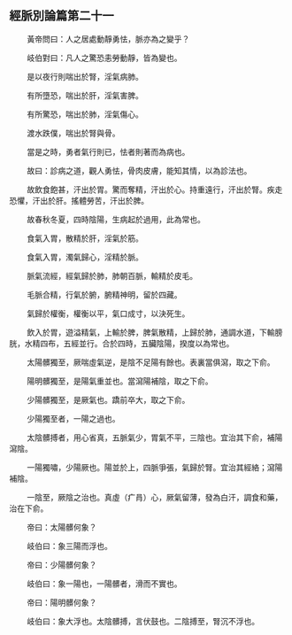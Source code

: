 ## 經脈別論篇第二十一

<p>&emsp;&emsp;
黃帝問曰：人之居處動靜勇怯，脈亦為之變乎？
</p>
<p>&emsp;&emsp;
岐伯對曰：凡人之驚恐恚勞動靜，皆為變也。
</p>
<p>&emsp;&emsp;
是以夜行則喘出於腎，淫氣病肺。
</p>
<p>&emsp;&emsp;
有所墮恐，喘出於肝，淫氣害脾。
</p>
<p>&emsp;&emsp;
有所驚恐，喘出於肺，淫氣傷心。
</p>
<p>&emsp;&emsp;
渡水跌僕，喘出於腎與骨。
</p>
<p>&emsp;&emsp;
當是之時，勇者氣行則已，怯者則著而為病也。
</p>
<p>&emsp;&emsp;
故曰：診病之道，觀人勇怯，骨肉皮膚，能知其情，以為診法也。
</p>
<p>&emsp;&emsp;
故飲食飽甚，汗出於胃。驚而奪精，汗出於心。持重遠行，汗出於腎。疾走恐懼，汗出於肝。搖體勞苦，汗出於脾。
</p>
<p>&emsp;&emsp;
故春秋冬夏，四時陰陽，生病起於過用，此為常也。
</p>
<p>&emsp;&emsp;
食氣入胃，散精於肝，淫氣於筋。
</p>
<p>&emsp;&emsp;
食氣入胃，濁氣歸心，淫精於脈。
</p>
<p>&emsp;&emsp;
脈氣流經，經氣歸於肺，肺朝百脈，輸精於皮毛。
</p>
<p>&emsp;&emsp;
毛脈合精，行氣於腑，腑精神明，留於四藏。
</p>
<p>&emsp;&emsp;
氣歸於權衡，權衡以平，氣口成寸，以決死生。
</p>
<p>&emsp;&emsp;
飲入於胃，遊溢精氣，上輸於脾，脾氣散精，上歸於肺，通調水道，下輸膀胱，水精四布，五經並行。合於四時，五臟陰陽，揆度以為常也。
</p>
<p>&emsp;&emsp;
太陽髒獨至，厥喘虛氣逆，是陰不足陽有餘也。表裏當俱瀉，取之下俞。
</p>
<p>&emsp;&emsp;
陽明髒獨至，是陽氣重並也。當瀉陽補陰，取之下俞。
</p>
<p>&emsp;&emsp;
少陽髒獨至，是厥氣也。蹻前卒大，取之下俞。
</p>
<p>&emsp;&emsp;
少陽獨至者，一陽之過也。
</p>
<p>&emsp;&emsp;
太陰髒搏者，用心省真，五脈氣少，胃氣不平，三陰也。宜治其下俞，補陽瀉陰。
</p>
<p>&emsp;&emsp;
一陽獨嘯，少陽厥也。陽並於上，四脈爭張，氣歸於腎。宜治其經絡；瀉陽補陰。
</p>
<p>&emsp;&emsp;
一陰至，厥陰之治也。真虛（疒肙）心，厥氣留薄，發為白汗，調食和藥，治在下俞。
</p>
<p>&emsp;&emsp;
帝曰：太陽髒何象？
</p>
<p>&emsp;&emsp;
岐伯曰：象三陽而浮也。
</p>
<p>&emsp;&emsp;
帝曰：少陽髒何象？
</p>
<p>&emsp;&emsp;
岐伯曰：象一陽也，一陽髒者，滑而不實也。
</p>
<p>&emsp;&emsp;
帝曰：陽明髒何象？
</p>
<p>&emsp;&emsp;
岐伯曰：象大浮也。太陰髒搏，言伏鼓也。二陰搏至，腎沉不浮也。
</p>